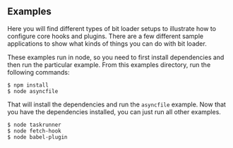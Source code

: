 ## Examples

Here you will find different types of bit loader setups to illustrate how to configure core hooks and plugins. There are a few different sample applications to show what kinds of things you can do with bit loader.

These examples run in node, so you need to first install dependencies and then run the particular example.  From this examples directory, run the following commands:

```
$ npm install
$ node asyncfile
```

That will install the dependencies and run the `asyncfile` example.  Now that you have the dependencies installed, you can just run all other examples.

```
$ node taskrunner
$ node fetch-hook
$ node babel-plugin
```
